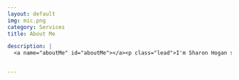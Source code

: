 ```yaml
---
layout: default
img: mic.png
category: Services
title: About Me

description: |
  <a name="aboutMe" id="aboutMe"></a><p class="lead">I'm Sharon Hogan studying computer science and statistics in University of Toronto. I like to work in web and app develpment but I have also recently started my lectures in machine learning. Want to know more about me? Here's my <a target="_blank" href="http://hogansh.me/Resume.pdf">resume</a> for reference.</p>  


---
```

<!--original code from templete

---
layout: default
img: ipad.png
category: Services
title: About Me

description: |
  <p class="lead">A special thanks to <a target="_blank"
  href="http://join.deathtothestockphoto.com/">Death to the Stock
  Photo</a> for providing the photographs that you see in this template.
  Visit their website to become a member!</p>

---

-->